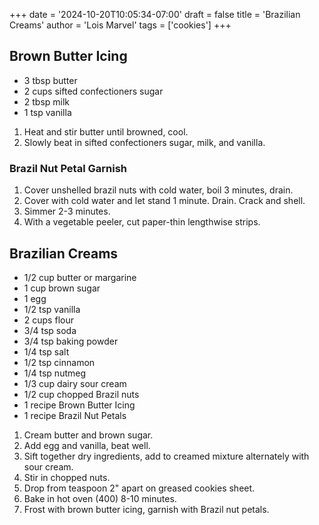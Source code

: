 +++
date = '2024-10-20T10:05:34-07:00'
draft = false
title = 'Brazilian Creams'
author = 'Lois Marvel'
tags = ['cookies']
+++

## Brown Butter Icing
* 3 tbsp butter
* 2 cups sifted confectioners sugar
* 2 tbsp milk
* 1 tsp vanilla

1. Heat and stir butter until browned, cool.
2. Slowly beat in sifted confectioners sugar, milk, and vanilla.

### Brazil Nut Petal Garnish
1. Cover unshelled brazil nuts with cold water, boil 3 minutes, drain.
2. Cover with cold water and let stand 1 minute. Drain. Crack and shell.
3. Simmer 2-3 minutes. 
4. With a vegetable peeler, cut paper-thin lengthwise strips.

## Brazilian Creams

* 1/2 cup butter or margarine
* 1 cup brown sugar
* 1 egg
* 1/2 tsp vanilla
* 2 cups flour
* 3/4 tsp soda
* 3/4 tsp baking powder
* 1/4 tsp salt
* 1/2 tsp cinnamon
* 1/4 tsp nutmeg
* 1/3 cup dairy sour cream
* 1/2 cup chopped Brazil nuts
* 1 recipe Brown Butter Icing
* 1 recipe Brazil Nut Petals

1. Cream butter and brown sugar.
2. Add egg and vanilla, beat well.
3. Sift together dry ingredients, add to creamed mixture alternately with sour cream.
4. Stir in chopped nuts.
5. Drop from teaspoon 2" apart on greased cookies sheet.
6. Bake in hot oven (400) 8-10 minutes. 
7. Frost with brown butter icing, garnish with Brazil nut petals.

